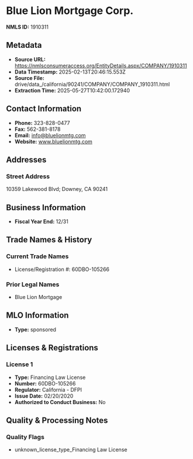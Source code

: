 # Blue Lion Mortgage Corp.

**NMLS ID:** 1910311

## Metadata
- **Source URL:** https://nmlsconsumeraccess.org/EntityDetails.aspx/COMPANY/1910311
- **Data Timestamp:** 2025-02-13T20:46:15.553Z
- **Source File:** drive/data_/california/90241/COMPANY/COMPANY_1910311.html
- **Extraction Time:** 2025-05-27T10:42:00.172940

## Contact Information
- **Phone:** 323-828-0477
- **Fax:** 562-381-8178
- **Email:** info@bluelionmtg.com
- **Website:** www.bluelionmtg.com

## Addresses
### Street Address
10359 Lakewood Blvd; Downey, CA 90241

## Business Information
- **Fiscal Year End:** 12/31

## Trade Names & History
### Current Trade Names
- License/Registration #: 60DBO-105266

### Prior Legal Names
- Blue Lion Mortgage

## MLO Information
- **Type:** sponsored

## Licenses & Registrations

### License 1
- **Type:** Financing Law License
- **Number:** 60DBO-105266
- **Regulator:** California - DFPI
- **Issue Date:** 02/20/2020
- **Authorized to Conduct Business:** No

## Quality & Processing Notes
### Quality Flags
- unknown_license_type_Financing Law License
